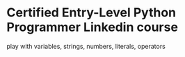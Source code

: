 # Certified Entry-Level Python Programmer Linkedin course

play with variables, strings, numbers, literals, operators
